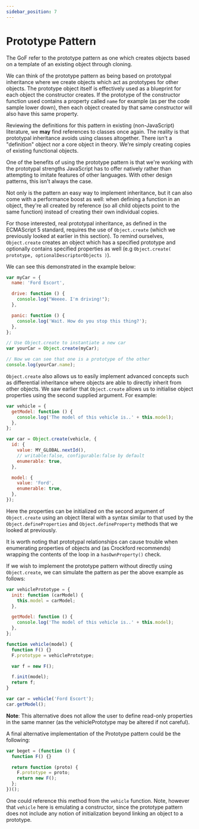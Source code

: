 ```yaml
---
sidebar_position: 7
---
```


# Prototype Pattern

The GoF refer to the prototype pattern as one which creates objects based on a template of an existing object through cloning.

We can think of the prototype pattern as being based on prototypal inheritance where we create objects which act as prototypes for other objects. The prototype object itself is effectively used as a blueprint for each object the constructor creates. If the prototype of the constructor function used contains a property called `name` for example (as per the code sample lower down), then each object created by that same constructor will also have this same property.

Reviewing the definitions for this pattern in existing (non-JavaScript) literature, we **may** find references to classes once again. The reality is that prototypal inheritance avoids using classes altogether. There isn't a "definition" object nor a core object in theory. We're simply creating copies of existing functional objects.

One of the benefits of using the prototype pattern is that we're working with the prototypal strengths JavaScript has to offer natively rather than attempting to imitate features of other languages. With other design patterns, this isn't always the case.

Not only is the pattern an easy way to implement inheritance, but it can also come with a performance boost as well: when defining a function in an object, they're all created by reference (so all child objects point to the same function) instead of creating their own individual copies.

For those interested, real prototypal inheritance, as defined in the ECMAScript 5 standard, requires the use of `Object.create` (which we previously looked at earlier in this section). To remind ourselves, `Object.create` creates an object which has a specified prototype and optionally contains specified properties as well (e.g `Object.create( prototype, optionalDescriptorObjects )`).

We can see this demonstrated in the example below:

```js
var myCar = {
  name: 'Ford Escort',

  drive: function () {
    console.log("Weeee. I'm driving!");
  },

  panic: function () {
    console.log('Wait. How do you stop this thing?');
  },
};

// Use Object.create to instantiate a new car
var yourCar = Object.create(myCar);

// Now we can see that one is a prototype of the other
console.log(yourCar.name);
```

`Object.create` also allows us to easily implement advanced concepts such as differential inheritance where objects are able to directly inherit from other objects. We saw earlier that `Object.create` allows us to initialise object properties using the second supplied argument. For example:

```js
var vehicle = {
  getModel: function () {
    console.log('The model of this vehicle is..' + this.model);
  },
};

var car = Object.create(vehicle, {
  id: {
    value: MY_GLOBAL.nextId(),
    // writable:false, configurable:false by default
    enumerable: true,
  },

  model: {
    value: 'Ford',
    enumerable: true,
  },
});
```

Here the properties can be initialized on the second argument of `Object.create` using an object literal with a syntax similar to that used by the `Object.defineProperties` and `Object.defineProperty` methods that we looked at previously.

It is worth noting that prototypal relationships can cause trouble when enumerating properties of objects and (as Crockford recommends) wrapping the contents of the loop in a `hasOwnProperty()` check.

If we wish to implement the prototype pattern without directly using `Object.create`, we can simulate the pattern as per the above example as follows:

```js
var vehiclePrototype = {
  init: function (carModel) {
    this.model = carModel;
  },

  getModel: function () {
    console.log('The model of this vehicle is..' + this.model);
  },
};

function vehicle(model) {
  function F() {}
  F.prototype = vehiclePrototype;

  var f = new F();

  f.init(model);
  return f;
}

var car = vehicle('Ford Escort');
car.getModel();
```

**Note**: This alternative does not allow the user to define read-only properties in the same manner (as the vehiclePrototype may be altered if not careful).

A final alternative implementation of the Prototype pattern could be the following:

```js
var beget = (function () {
  function F() {}

  return function (proto) {
    F.prototype = proto;
    return new F();
  };
})();
```

One could reference this method from the `vehicle` function. Note, however that `vehicle` here is emulating a constructor, since the prototype pattern does not include any notion of initialization beyond linking an object to a prototype.
